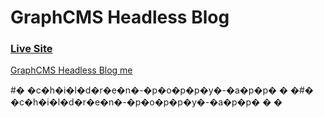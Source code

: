 # GraphCMS Headless Blog
### [Live Site](https://nextjs-plum-five-51.vercel.app/)

[GraphCMS Headless Blog me](https://i.ibb.co/NmnJnKD/image.png)

 #� �c�h�i�l�d�r�e�n�-�p�o�p�p�y�-�a�p�p�
�
�#� �c�h�i�l�d�r�e�n�-�p�o�p�p�y�-�a�p�p�
�
�

